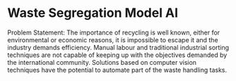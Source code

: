 # Waste Segregation Model AI

Problem Statement:
The importance of recycling is well known, either for environmental or economic reasons, it is impossible to escape it and the industry demands efficiency. Manual labour and traditional industrial sorting techniques are not capable of keeping up with the objectives demanded by the international community. Solutions based on computer vision techniques have the potential to automate part of the waste handling tasks.


